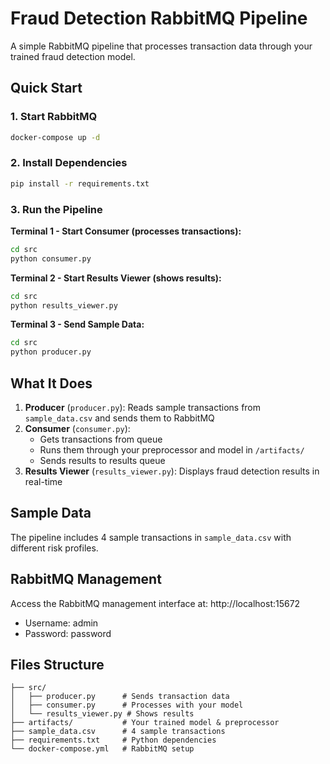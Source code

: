 # Fraud Detection RabbitMQ Pipeline

A simple RabbitMQ pipeline that processes transaction data through your trained fraud detection model.

## Quick Start

### 1. Start RabbitMQ

```bash
docker-compose up -d
```

### 2. Install Dependencies

```bash
pip install -r requirements.txt
```

### 3. Run the Pipeline

**Terminal 1 - Start Consumer (processes transactions):**

```bash
cd src
python consumer.py
```

**Terminal 2 - Start Results Viewer (shows results):**

```bash
cd src
python results_viewer.py
```

**Terminal 3 - Send Sample Data:**

```bash
cd src
python producer.py
```

## What It Does

1. **Producer** (`producer.py`): Reads sample transactions from `sample_data.csv` and sends them to RabbitMQ
2. **Consumer** (`consumer.py`):
   - Gets transactions from queue
   - Runs them through your preprocessor and model in `/artifacts/`
   - Sends results to results queue
3. **Results Viewer** (`results_viewer.py`): Displays fraud detection results in real-time

## Sample Data

The pipeline includes 4 sample transactions in `sample_data.csv` with different risk profiles.

## RabbitMQ Management

Access the RabbitMQ management interface at: http://localhost:15672

- Username: admin
- Password: password

## Files Structure

```
├── src/
│   ├── producer.py      # Sends transaction data
│   ├── consumer.py      # Processes with your model
│   └── results_viewer.py # Shows results
├── artifacts/           # Your trained model & preprocessor
├── sample_data.csv      # 4 sample transactions
├── requirements.txt     # Python dependencies
└── docker-compose.yml   # RabbitMQ setup
```
